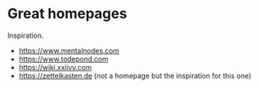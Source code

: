 # Great homepages

Inspiration.

 - https://www.mentalnodes.com
 - https://www.todepond.com
 - https://wiki.xxiivv.com
 - https://zettelkasten.de (not a homepage but the inspiration for this one)
 